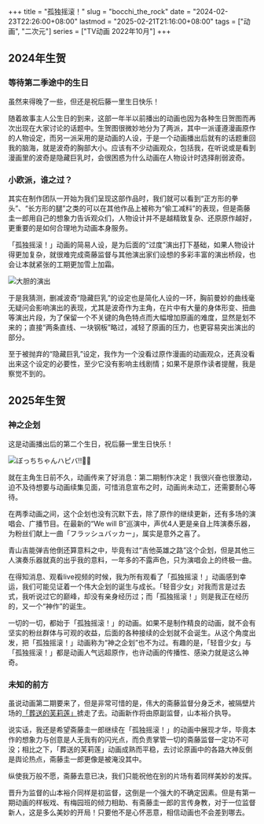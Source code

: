 +++
title = "孤独摇滚！"
slug = "bocchi_the_rock"
date = "2024-02-23T22:26:00+08:00"
lastmod = "2025-02-21T21:16:00+08:00"
tags = ["动画", "二次元"]
series = ["TV动画 2022年10月"]
+++
## 2024年生贺
### 等待第二季途中的生日
虽然来得晚了一些，但还是祝后藤一里生日快乐！

随着故事主人公生日的到来，这部一年半以前播出的动画也因为各种生日贺图而再次出现在大家讨论的话题中。生贺图很微妙地分为了两派，其中一派谨遵漫画原作的人物设定，而另一派采用的是动画的人设，于是一个动画播出后就有的话题重回我的脑海，就是波奇的胸部大小。应该有不少动画观众，包括我，在听说或是看到漫画里的波奇是隐藏巨乳时，会很困惑为什么动画在人物设计时选择削弱波奇。

### 小欧派，谁之过？
其实在制作团队一开始为我们呈现这部作品时，我们就可以看到“正方形的拳头”、“长方形的腿”之类的可以在其他作品上被称为“偷工减料”的表现，但是斋藤圭一郎用自己的想象力告诉观众们，人物设计并不是越精致复杂、还原原作越好，更重要的是如何合理地为动画本身服务。

「孤独摇滚！」动画的简易人设，是为后面的“过度”演出打下基础，如果人物设计得更加复杂，就很难完成斋藤监督与其他演出家们设想的多彩丰富的演出桥段，也会让本就紧张的工期更加雪上加霜。

![大胆的演出](01.avif "大胆的演出")

于是我猜测，删减波奇“隐藏巨乳”的设定也是简化人设的一环，胸前曼妙的曲线毫无疑问会影响演出的表现，尤其是波奇作为主角，在片中有大量的身体形变、扭曲等演出片段，为了保留一个不关键的角色特点而大幅增加原画的难度，显然是划不来的；直接“两条直线、一块钢板”略过，减轻了原画的压力，也更容易突出演出的部分。

至于被抛弃的“隐藏巨乳”设定，我作为一个没看过原作漫画的动画观众，还真没看出来这个设定的必要性，至少它没有影响主线剧情；如果不是原作读者提醒，我是察觉不到的。

## 2025年生贺
### 神之企划
这是动画播出后的第二个生日，祝后藤一里生日快乐！

![ぼっちちゃんハピバ‼️🎂🎉](02.avif "[ぼっちちゃんハピバ‼️🎂🎉](https://x.com/hamazi__/status/1892829109044039963)")

就在主角生日前不久，动画传来了好消息：第二期制作决定！我很兴奋也很激动，迫不及待想要与动画续集见面，可惜消息宣布之时，动画尚未动工，还需要耐心等待。

在两季动画之间，这个企划也没有沉默下去，除了原作的继续更新，还有多场的演唱会、广播节目。在最新的“We will B”巡演中，声优4人更是亲自上阵演奏乐器，为粉丝们献上一曲「フラッシュバッカー」，属实是意外之喜了。

青山吉能弹吉他倒还算意料之中，毕竟有过“吉他英雄之路”这个企划，但是其他三人演奏乐器就真的出乎我的意料，一年多的不露声色，只为演唱会上的终极一曲。

在得知消息、观看live视频的时候，我为所有观看了「孤独摇滚！」动画感到幸运，我们可能见证着一个伟大企划的诞生与成长。「轻音少女」对我而言是过去式，我听说过它的巅峰，却没有亲身经历过；而「孤独摇滚！」则是我正在经历的，又一个“神作”的诞生。

一切的一切，都始于「孤独摇滚！」的动画。如果不是制作精良的动画，就不会有坚实的粉丝群体与可观的收益，后面的各种接续的企划就不会诞生。从这个角度出发，把「孤独摇滚！」动画称为“神之企划”也不为过。有趣的是，「轻音少女」与「孤独摇滚！」都是动画人气远超原作，也许动画的传播性、感染力就是这么神奇。

### 未知的前方
虽说动画第二期要来了，但是非常可惜的是，伟大的斋藤监督分身乏术，被隔壁片场的[「葬送的芙莉莲」](/post/sousou_no_frieren/)掳走了去。动画新作将由原副监督，山本裕介执导。

说实话，我还是希望斋藤圭一郎继续在「孤独摇滚！」的动画中展现才华，毕竟本作的想象力与创意是人无我有的闪光点，而负责掌管一切的斋藤监督一定功不可没；相比之下，「葬送的芙莉莲」动画成熟而平稳，去讨论原画中的各路大神反倒是舆论热点，斋藤圭一郎更像是被淹没其中。

纵使我万般不愿，斋藤去意已决，我们只能祝他在别的片场有着同样美妙的发挥。

晋升为监督的山本裕介同样是初监督，这倒是一个强大的不确定因素。但是有第一期动画的样板戏、有梅园班的倾力相助、有斋藤圭一郎的言传身教，对于一位监督新人，这是多么美妙的开局！只要他不是心怀恶意，相信动画也不会差到哪去。
